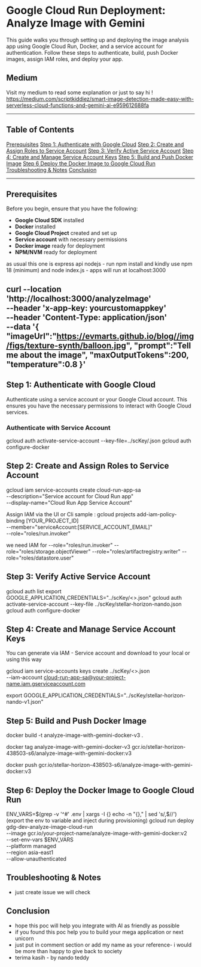 # Google Cloud Run Deployment: Analyze Image with Gemini

This guide walks you through setting up and deploying the image analysis app using Google Cloud Run, Docker, and a service account for authentication. Follow these steps to authenticate, build, push Docker images, assign IAM roles, and deploy your app.

## Medium

Visit my medium to read some explanation or just to say hi !
https://medium.com/scriptkiddiez/smart-image-detection-made-easy-with-serverless-cloud-functions-and-gemini-ai-e959612688fa

---

## Table of Contents
[Prerequisites](#prerequisites)
[Step 1: Authenticate with Google Cloud](#step-1-authenticate-with-google-cloud)
[Step 2: Create and Assign Roles to Service Account](#step-2-create-and-assign-roles-to-service-account)
[Step 3: Verify Active Service Account](#step-3-verify-active-service-account)
[Step 4: Create and Manage Service Account Keys](#step-4-create-and-manage-service-account-keys)
[Step 5: Build and Push Docker Image](#step-5-build-and-push-docker-image)
[Step 6 Deploy the Docker Image to Google Cloud Run](#step-6-deploy-the-docker-image-to-google-cloud-run)
[Troubleshooting & Notes](#troubleshooting--notes)
[Conclusion](#conclusion)

---

##  Prerequisites

Before you begin, ensure that you have the following:
- **Google Cloud SDK** installed
- **Docker** installed
- **Google Cloud Project** created and set up
- **Service account** with necessary permissions
- **Docker image** ready for deployment
- **NPM/NVM** ready for deployment

as usual this one is express api nodejs - run npm install and kindly use npm 18 (minimum)
and node index.js - apps will run at localhost:3000

curl --location 'http://localhost:3000/analyzeImage' \
--header 'x-app-key: yourcustomappkey' \
--header 'Content-Type: application/json' \
--data '{
    "imageUrl":"https://evmarts.github.io/blog//img/figs/texture-synth/balloon.jpg",
    "prompt":"Tell me about the image",
    "maxOutputTokens":200,
    "temperature":0.8
}'
---

##  Step 1: Authenticate with Google Cloud

Authenticate using a service account or your Google Cloud account. This ensures you have the necessary permissions to interact with Google Cloud services.

### Authenticate with Service Account
gcloud auth activate-service-account --key-file=../scKey/<yourkey>.json
gcloud auth configure-docker

## Step 2:  Create and Assign Roles to Service Account
gcloud iam service-accounts create cloud-run-app-sa \
  --description="Service account for Cloud Run app" \
  --display-name="Cloud Run App Service Account"

  Assign IAM via the UI or Cli 
  sample : 
  gcloud projects add-iam-policy-binding [YOUR_PROJECT_ID] \
  --member="serviceAccount:[SERVICE_ACCOUNT_EMAIL]" \
  --role="roles/run.invoker"

we need IAM for 
  --role="roles/run.invoker"
  --role="roles/storage.objectViewer"
 --role="roles/artifactregistry.writer"
   --role="roles/datastore.user"

## Step 3: Verify Active Service Account
gcloud auth list
export GOOGLE_APPLICATION_CREDENTIALS="../scKey/<<your-service-acc-key>>.json"
gcloud auth activate-service-account --key-file ../scKey/stellar-horizon-nando.json
gcloud auth configure-docker
## Step 4: Create and Manage Service Account Keys
You can generate via IAM - Service account and download to your local
or using this way

gcloud iam service-accounts keys create ../scKey/<<your-service-acc-key>>.json \
  --iam-account cloud-run-app-sa@your-project-name.iam.gserviceaccount.com

export GOOGLE_APPLICATION_CREDENTIALS="../scKey/stellar-horizon-nando-v1.json"

## Step 5: Build and Push Docker Image
docker build -t analyze-image-with-gemini-docker-v3 .

docker tag analyze-image-with-gemini-docker-v3 gcr.io/stellar-horizon-438503-s6/analyze-image-with-gemini-docker:v3

docker push  gcr.io/stellar-horizon-438503-s6/analyze-image-with-gemini-docker:v3


## Step 6: Deploy the Docker Image to Google Cloud Run
ENV_VARS=$(grep -v '^#' .env | xargs -I {} echo -n "{}," | sed 's/,$//')
(export the env to variable and inject during provisioning)
gcloud run deploy gdg-dev-analyze-image-cloud-run \
  --image gcr.io/your-project-name/analyze-image-with-gemini-docker:v2 \
  --set-env-vars $ENV_VARS \
  --platform managed \
  --region asia-east1 \
  --allow-unauthenticated

## Troubleshooting & Notes
- just create issue we will check

## Conclusion
- hope this poc will help you integrate with AI as friendly as possible
- if you found this poc help you to build your mega application or next unicorn
- just put in comment section or add my name as your reference- i would be more than happy to give back to society
- terima kasih - by nando teddy 


